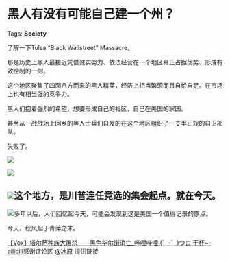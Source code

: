 # 黑人有没有可能自己建一个州？

Tags: **Society**

了解一下Tulsa “Black Wallstreet” Massacre。

那是历史上黑人最接近凭借诚实努力、依法经营在一个地区真正占据优势、形成有效控制的一刻。

这个地区聚集了四面八方而来的黑人精英，经济上相当繁荣而且自给自足。在市场上也有相当强的竞争力。

黑人们抱着强烈的希望，想要形成自己的社区，自己在美国的家园。

甚至从一战战场上回乡的黑人士兵们自发的在这个地区组织了一支半正规的自卫部队。

失败了。

  


![](https://pic4.zhimg.com/50/v2-227e2eb74f857dc7f5b461c8ec69ffa8_hd.jpg?source=1940ef5c)  


![](https://pic1.zhimg.com/50/v2-e5a672a3d01b431c7df33d085ca97253_hd.jpg?source=1940ef5c)  


![](https://pic2.zhimg.com/50/v2-81243092654cd4e6be9a42dea72091d6_hd.jpg?source=1940ef5c)**这个地方，是川普连任竞选的集会起点。就在今天。**
---------------------------

![](https://pic2.zhimg.com/50/v2-0696d7a65c51401b89a0c0cfba634fdb_hd.jpg?source=1940ef5c)多年以后，人们回忆起今天，可能会发现到这是美国一个值得记录的原点。

今天，秋风起于青萍之末。

[【Vox】塔尔萨种族大屠杀——黑色华尔街消亡\_哔哩哔哩 (゜-゜)つロ 干杯~-bilibili](https://link.zhihu.com/?target=https%3A//m.bilibili.com/video/BV1yb411b7Ng%3Ft%3D501)感谢评论区 [@冰原](https://www.zhihu.com/people/a575e230cbbdee1b5c59342e3531834b) 提供链接



